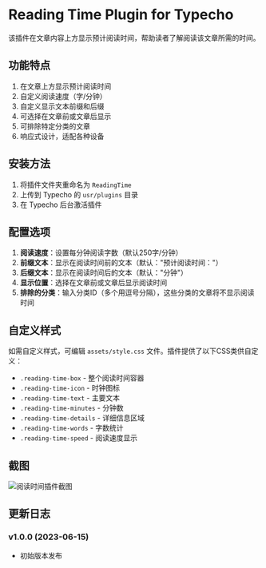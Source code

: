 # Reading Time Plugin for Typecho

该插件在文章内容上方显示预计阅读时间，帮助读者了解阅读该文章所需的时间。

## 功能特点

1. 在文章上方显示预计阅读时间
2. 自定义阅读速度（字/分钟）
3. 自定义显示文本前缀和后缀
4. 可选择在文章前或文章后显示
5. 可排除特定分类的文章
6. 响应式设计，适配各种设备

## 安装方法

1. 将插件文件夹重命名为 `ReadingTime`
2. 上传到 Typecho 的 `usr/plugins` 目录
3. 在 Typecho 后台激活插件

## 配置选项

1. **阅读速度**：设置每分钟阅读字数（默认250字/分钟）
2. **前缀文本**：显示在阅读时间前的文本（默认："预计阅读时间："）
3. **后缀文本**：显示在阅读时间后的文本（默认："分钟"）
4. **显示位置**：选择在文章前或文章后显示阅读时间
5. **排除的分类**：输入分类ID（多个用逗号分隔），这些分类的文章将不显示阅读时间

## 自定义样式

如需自定义样式，可编辑 `assets/style.css` 文件。插件提供了以下CSS类供自定义：

- `.reading-time-box` - 整个阅读时间容器
- `.reading-time-icon` - 时钟图标
- `.reading-time-text` - 主要文本
- `.reading-time-minutes` - 分钟数
- `.reading-time-details` - 详细信息区域
- `.reading-time-words` - 字数统计
- `.reading-time-speed` - 阅读速度显示

## 截图

![阅读时间插件截图](screenshot.png)

## 更新日志

### v1.0.0 (2023-06-15)
- 初始版本发布